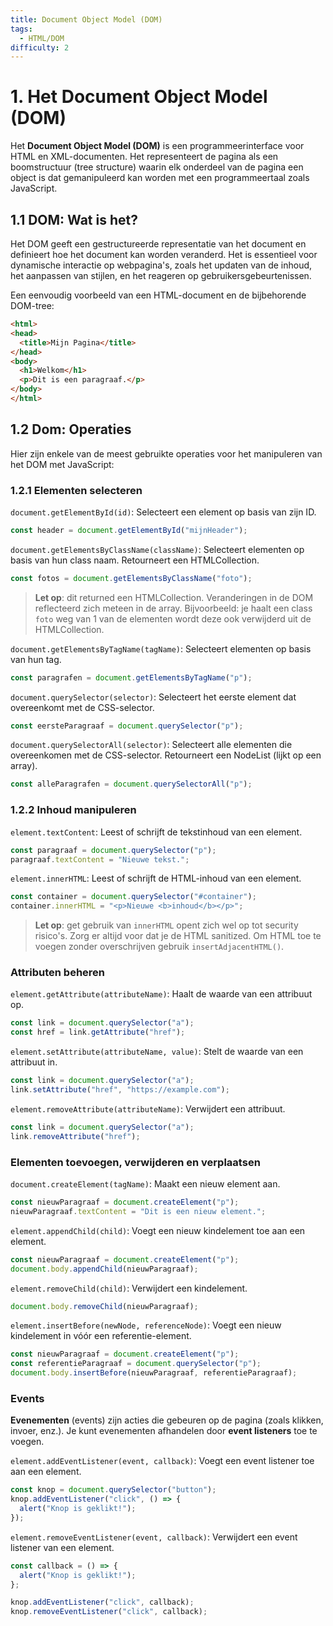 ```yaml
---
title: Document Object Model (DOM)
tags:
  - HTML/DOM
difficulty: 2
---
```


# 1. Het Document Object Model (DOM)
Het **Document Object Model (DOM)** is een programmeerinterface voor HTML en XML-documenten. Het representeert de pagina als een boomstructuur (tree structure) waarin elk onderdeel van de pagina een object is dat gemanipuleerd kan worden met een programmeertaal zoals JavaScript.

## 1.1 DOM: Wat is het?
Het DOM geeft een gestructureerde representatie van het document en definieert hoe het document kan worden veranderd. Het is essentieel voor dynamische interactie op webpagina's, zoals het updaten van de inhoud, het aanpassen van stijlen, en het reageren op gebruikersgebeurtenissen.

Een eenvoudig voorbeeld van een HTML-document en de bijbehorende DOM-tree:

```html
<html>
<head>
  <title>Mijn Pagina</title>
</head>
<body>
  <h1>Welkom</h1>
  <p>Dit is een paragraaf.</p>
</body>
</html>
```

## 1.2 Dom: Operaties
Hier zijn enkele van de meest gebruikte operaties voor het manipuleren van het DOM met JavaScript:

### 1.2.1 Elementen selecteren
`document.getElementById(id)`: Selecteert een element op basis van zijn ID.
```javascript
const header = document.getElementById("mijnHeader");
```

`document.getElementsByClassName(className)`: Selecteert elementen op basis van hun class naam. Retourneert een HTMLCollection.

```javascript
const fotos = document.getElementsByClassName("foto");
```
> **Let op**: dit returned een HTMLCollection. Veranderingen in de DOM reflecteerd zich meteen in de array. Bijvoorbeeld: je haalt een class `foto` weg van 1 van de elementen wordt deze ook verwijderd uit de HTMLCollection.

`document.getElementsByTagName(tagName)`: Selecteert elementen op basis van hun tag.
```javascript
const paragrafen = document.getElementsByTagName("p");
```

`document.querySelector(selector)`: Selecteert het eerste element dat overeenkomt met de CSS-selector.
```javascript
const eersteParagraaf = document.querySelector("p");
```

`document.querySelectorAll(selector)`: Selecteert alle elementen die overeenkomen met de CSS-selector. Retourneert een NodeList (lijkt op een array).
```javascript
const alleParagrafen = document.querySelectorAll("p");
```

### 1.2.2 Inhoud manipuleren
`element.textContent`: Leest of schrijft de tekstinhoud van een element.
```javascript
const paragraaf = document.querySelector("p");
paragraaf.textContent = "Nieuwe tekst.";
```

`element.innerHTML`: Leest of schrijft de HTML-inhoud van een element.
```javascript
const container = document.querySelector("#container");
container.innerHTML = "<p>Nieuwe <b>inhoud</b></p>";
```

> **Let op**: get gebruik van `innerHTML` opent zich wel op tot security risico's. Zorg er altijd voor dat je de HTML sanitized. Om HTML toe te voegen zonder overschrijven gebruik `insertAdjacentHTML()`.

### Attributen beheren
`element.getAttribute(attributeName)`: Haalt de waarde van een attribuut op.
```javascript
const link = document.querySelector("a");
const href = link.getAttribute("href");
```

`element.setAttribute(attributeName, value)`: Stelt de waarde van een attribuut in.
```javascript
const link = document.querySelector("a");
link.setAttribute("href", "https://example.com");
```

`element.removeAttribute(attributeName)`: Verwijdert een attribuut.
```javascript
const link = document.querySelector("a");
link.removeAttribute("href");
```

### Elementen toevoegen, verwijderen en verplaatsen
`document.createElement(tagName)`: Maakt een nieuw element aan.
```javascript
const nieuwParagraaf = document.createElement("p");
nieuwParagraaf.textContent = "Dit is een nieuw element.";
```

`element.appendChild(child)`: Voegt een nieuw kindelement toe aan een element.
```javascript
const nieuwParagraaf = document.createElement("p");
document.body.appendChild(nieuwParagraaf);
```

`element.removeChild(child)`: Verwijdert een kindelement.
```javascript
document.body.removeChild(nieuwParagraaf);
```

`element.insertBefore(newNode, referenceNode)`: Voegt een nieuw kindelement in vóór een referentie-element.
```javascript
const nieuwParagraaf = document.createElement("p");
const referentieParagraaf = document.querySelector("p");
document.body.insertBefore(nieuwParagraaf, referentieParagraaf);
```

### Events
**Evenementen** (events) zijn acties die gebeuren op de pagina (zoals klikken, invoer, enz.). Je kunt evenementen afhandelen door **event listeners** toe te voegen.

`element.addEventListener(event, callback)`: Voegt een event listener toe aan een element.
```javascript
const knop = document.querySelector("button");
knop.addEventListener("click", () => {
  alert("Knop is geklikt!");
});
```

`element.removeEventListener(event, callback)`: Verwijdert een event listener van een element.
```javascript
const callback = () => {
  alert("Knop is geklikt!");
};

knop.addEventListener("click", callback);
knop.removeEventListener("click", callback);
```